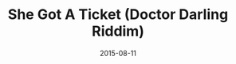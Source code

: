 ---
layout: post
artist: "B12 ft. Natty Kipa &amp; Smol Fyah"
title: "She Got A Ticket (Doctor Darling Riddim)"
date: 2015-08-11
publisher: "KT4Records"
song: "kt4records/b12-she-got-a-ticket-ft-natty-kipa-smol-fyah-doctor-darling-riddim"
download: "218693459-kt4records-b12-she-got-a-ticket-ft-natty-kipa-smol-fyah-doctor-darling-riddim.mp3"
category: Soundcloud
tags: [b12, natty_kippa, smol_fyah]
icon: '<i class="fa fa-soundcloud" aria-hidden="true"></i>'
---